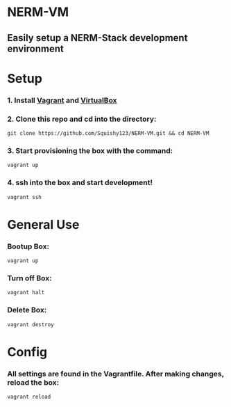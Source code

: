 # NERM-VM

## Easily setup a NERM-Stack development environment

# Setup
### 1. Install [Vagrant](https://www.vagrantup.com/downloads.html) and [VirtualBox](https://www.virtualbox.org/wiki/Downloads)
### 2. Clone this repo and cd into the directory:
`git clone https://github.com/Squishy123/NERM-VM.git && cd NERM-VM`
### 3. Start provisioning the box with the command: 
`vagrant up`
### 4. ssh into the box and start development!
`vagrant ssh`

# General Use
### Bootup Box:
`vagrant up`
### Turn off Box:
`vagrant halt`
### Delete Box:
`vagrant destroy`

# Config
### All settings are found in the Vagrantfile. After making changes, reload the box:
`vagrant reload`


